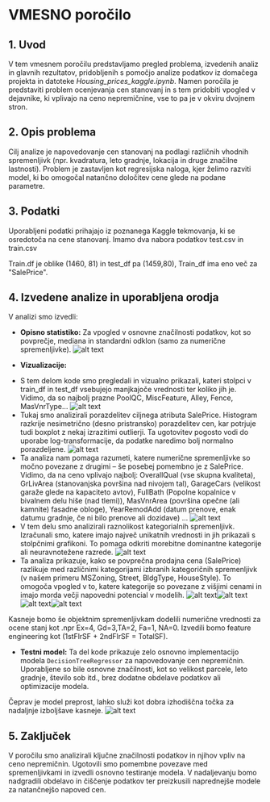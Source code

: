 # VMESNO poročilo

## 1. Uvod

V tem vmesnem poročilu predstavljamo pregled problema, izvedenih analiz in glavnih rezultatov, pridobljenih s pomočjo analize podatkov iz domačega projekta in datoteke *Housing_prices_kaggle.ipynb*. Namen poročila je predstaviti problem ocenjevanja cen stanovanj in s tem pridobiti vpogled v dejavnike, ki vplivajo na ceno nepremičnine, vse to pa je v okviru dvojnem stron.

## 2. Opis problema

Cilj analize je napovedovanje cen stanovanj na podlagi različnih vhodnih spremenljivk (npr. kvadratura, leto gradnje, lokacija in druge značilne lastnosti). Problem je zastavljen kot regresijska naloga, kjer želimo razviti model, ki bo omogočal natančno določitev cene glede na podane parametre. 

## 3. Podatki

Uporabljeni podatki prihajajo iz poznanega Kaggle tekmovanja, ki se osredotoča na cene stanovanj. Imamo dva nabora podatkov test.csv in train.csv

Train.df je oblike (1460, 81) in test_df pa (1459,80), Train_df ima eno več za "SalePrice".

## 4. Izvedene analize in uporabljena orodja

V analizi smo izvedli:
- **Opisno statistiko:** Za vpogled v osnovne značilnosti podatkov, kot so povprečje, mediana in standardni odklon (samo za numerične spremenljivke).
![alt text](Opis_stat_train.png)

- **Vizualizacije:**
* S tem delom kode smo pregledali in vizualno prikazali, kateri stolpci v train_df in test_df vsebujejo manjkajoče vrednosti ter koliko jih je. Vidimo, da so najbolj prazne PoolQC, MiscFeature, Alley, Fence, MasVnrType...
![alt text](prazno.png)
* Tukaj smo analizirali porazdelitev ciljnega atributa SalePrice. Histogram razkrije nesimetrično (desno pristransko) porazdelitev cen, kar potrjuje tudi boxplot z nekaj izrazitimi outlierji.
Ta ugotovitev pogosto vodi do uporabe log-transformacije, da podatke naredimo bolj normalno porazdeljene.
![alt text](SalePrice_Porazdelitev.png)
* Ta analiza nam pomaga razumeti, katere numerične spremenljivke so močno povezane z drugimi – še posebej pomembno je z SalePrice. Vidimo, da na ceno vplivajo najbolj: OverallQual (vse skupna kvaliteta), GrLivArea (stanovanjska površina nad nivojem tal),  GarageCars (velikost garaže glede na kapaciteto avtov),  FullBath (Popolne kopalnice v bivalnem delu hiše (nad tlemi)), MasVnrArea (površina opečne (ali kamnite) fasadne obloge), YearRemodAdd (datum prenove, enak datumu gradnje, če ni bilo prenove ali dozidave) ...
![alt text](Korelacija_matrika.png)
* V tem delu smo analizirali raznolikost kategorialnih spremenljivk. Izračunali smo, katere imajo največ unikatnih vrednosti in jih prikazali s stolpčnimi grafikoni. To pomaga odkriti morebitne dominantne kategorije ali neuravnotežene razrede.
![alt text](Raznolikost.png)
* Ta analiza prikazuje, kako se povprečna prodajna cena (SalePrice) razlikuje med različnimi kategorijami izbranih kategoričnih spremenljivk (v našem primeru MSZoning, Street, BldgType, HouseStyle). To omogoča vpogled v to, katere kategorije so povezane z višjimi cenami in imajo morda večji napovedni potencial v modelih.
![alt text](image-1.png)![alt text](image-2.png)![alt text](image-3.png)![alt text](image-4.png)

Kasneje bomo še objektnim spremenljivkam dodelili numerične vrednosti za ocene stanj kot .npr Ex=4, Gd=3,TA=2, Fa=1, NA=0. Izvedili bomo feature engineering kot (1stFlrSF + 2ndFlrSF = TotalSF).

- **Testni model:**
Ta del kode prikazuje zelo osnovno implementacijo modela `DecisionTreeRegressor` za napovedovanje cen nepremičnin. Uporabljene so bile osnovne značilnosti, kot so velikost parcele, leto gradnje, število sob itd., brez dodatne obdelave podatkov ali optimizacije modela. 

Čeprav je model preprost, lahko služi kot dobra izhodiščna točka za nadaljnje izboljšave kasneje.
![alt text](image-5.png)

## 5. Zaključek

V poročilu smo analizirali ključne značilnosti podatkov in njihov vpliv na ceno nepremičnin. Ugotovili smo pomembne povezave med spremenljivkami in izvedli osnovno testiranje modela. V nadaljevanju bomo nadgradili obdelavo in čiščenje podatkov ter preizkusili naprednejše modele za natančnejšo napoved cen.